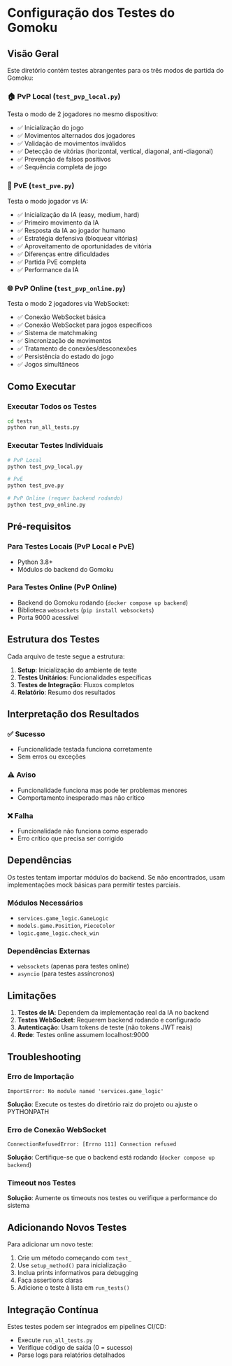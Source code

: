 # Configuração dos Testes do Gomoku

## Visão Geral
Este diretório contém testes abrangentes para os três modos de partida do Gomoku:

### 🏠 PvP Local (`test_pvp_local.py`)
Testa o modo de 2 jogadores no mesmo dispositivo:
- ✅ Inicialização do jogo
- ✅ Movimentos alternados dos jogadores  
- ✅ Validação de movimentos inválidos
- ✅ Detecção de vitórias (horizontal, vertical, diagonal, anti-diagonal)
- ✅ Prevenção de falsos positivos
- ✅ Sequência completa de jogo

### 🤖 PvE (`test_pve.py`) 
Testa o modo jogador vs IA:
- ✅ Inicialização da IA (easy, medium, hard)
- ✅ Primeiro movimento da IA
- ✅ Resposta da IA ao jogador humano
- ✅ Estratégia defensiva (bloquear vitórias)
- ✅ Aproveitamento de oportunidades de vitória
- ✅ Diferenças entre dificuldades
- ✅ Partida PvE completa
- ✅ Performance da IA

### 🌐 PvP Online (`test_pvp_online.py`)
Testa o modo 2 jogadores via WebSocket:
- ✅ Conexão WebSocket básica
- ✅ Conexão WebSocket para jogos específicos
- ✅ Sistema de matchmaking
- ✅ Sincronização de movimentos
- ✅ Tratamento de conexões/desconexões
- ✅ Persistência do estado do jogo
- ✅ Jogos simultâneos

## Como Executar

### Executar Todos os Testes
```bash
cd tests
python run_all_tests.py
```

### Executar Testes Individuais
```bash
# PvP Local
python test_pvp_local.py

# PvE 
python test_pve.py

# PvP Online (requer backend rodando)
python test_pvp_online.py
```

## Pré-requisitos

### Para Testes Locais (PvP Local e PvE)
- Python 3.8+
- Módulos do backend do Gomoku

### Para Testes Online (PvP Online)
- Backend do Gomoku rodando (`docker compose up backend`)
- Biblioteca `websockets` (`pip install websockets`)
- Porta 9000 acessível

## Estrutura dos Testes

Cada arquivo de teste segue a estrutura:
1. **Setup**: Inicialização do ambiente de teste
2. **Testes Unitários**: Funcionalidades específicas
3. **Testes de Integração**: Fluxos completos
4. **Relatório**: Resumo dos resultados

## Interpretação dos Resultados

### ✅ Sucesso
- Funcionalidade testada funciona corretamente
- Sem erros ou exceções

### ⚠️ Aviso
- Funcionalidade funciona mas pode ter problemas menores
- Comportamento inesperado mas não crítico

### ❌ Falha
- Funcionalidade não funciona como esperado
- Erro crítico que precisa ser corrigido

## Dependências

Os testes tentam importar módulos do backend. Se não encontrados, usam implementações mock básicas para permitir testes parciais.

### Módulos Necessários
- `services.game_logic.GameLogic`
- `models.game.Position`, `PieceColor`
- `logic.game_logic.check_win`

### Dependências Externas
- `websockets` (apenas para testes online)
- `asyncio` (para testes assíncronos)

## Limitações

1. **Testes de IA**: Dependem da implementação real da IA no backend
2. **Testes WebSocket**: Requerem backend rodando e configurado
3. **Autenticação**: Usam tokens de teste (não tokens JWT reais)
4. **Rede**: Testes online assumem localhost:9000

## Troubleshooting

### Erro de Importação
```
ImportError: No module named 'services.game_logic'
```
**Solução**: Execute os testes do diretório raiz do projeto ou ajuste o PYTHONPATH

### Erro de Conexão WebSocket
```
ConnectionRefusedError: [Errno 111] Connection refused
```
**Solução**: Certifique-se que o backend está rodando (`docker compose up backend`)

### Timeout nos Testes
**Solução**: Aumente os timeouts nos testes ou verifique a performance do sistema

## Adicionando Novos Testes

Para adicionar um novo teste:
1. Crie um método começando com `test_`
2. Use `setup_method()` para inicialização
3. Inclua prints informativos para debugging
4. Faça assertions claras
5. Adicione o teste à lista em `run_tests()`

## Integração Contínua

Estes testes podem ser integrados em pipelines CI/CD:
- Execute `run_all_tests.py` 
- Verifique código de saída (0 = sucesso)
- Parse logs para relatórios detalhados

